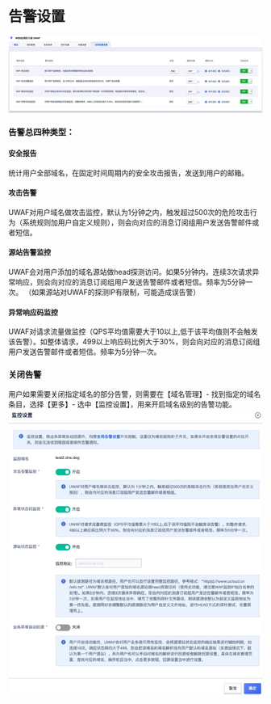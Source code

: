 # 告警设置
![](/images/16195048886406.jpg)

### 告警总四种类型：
#### 安全报告
统计用户全部域名，在固定时间周期内的安全攻击报告，发送到用户的邮箱。

#### 攻击告警
UWAF对用户域名做攻击监控，默认为1分钟之内，触发超过500次的危险攻击行为（系统规则加用户自定义规则），则会向对应的消息订阅组用户发送告警邮件或者短信。

#### 源站告警监控
UWAF会对用户添加的域名源站做head探测访问。如果5分钟内，连续3次请求异常响应，则会向对应的消息订阅组用户发送告警邮件或者短信。频率为5分钟一次。
（如果源站对UWAF的探测IP有限制，可能造成误告警） 

#### 异常响应码监控
UWAF对请求流量做监控（QPS平均值需要大于10以上,低于该平均值则不会触发该告警）。如整体请求，499以上响应码比例大于30%，则会向对应的消息订阅组用户发送告警邮件或者短信。频率为5分钟一次。

### 关闭告警
用户如果需要关闭指定域名的部分告警，则需要在【域名管理】- 找到指定的域名条目，选择【更多】- 选中【监控设置】，用来开启域名级别的告警功能。
![](/images/16195050986765.jpg)


